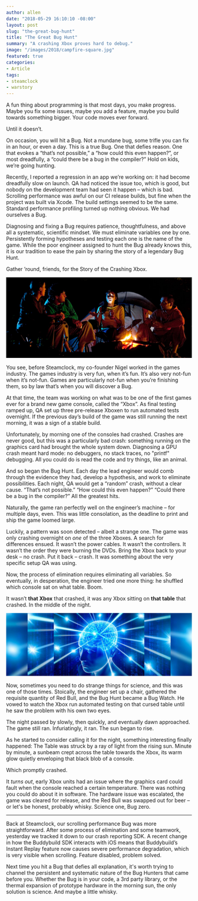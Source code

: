 ```yaml
---
author: allen
date: "2018-05-29 16:10:10 -08:00"
layout: post
slug: "the-great-bug-hunt"
title: "The Great Bug Hunt"
summary: "A crashing Xbox proves hard to debug."
image: "/images/2018/campfire-square.jpg"
featured: true
categories:
- Article
tags:
- steamclock
- warstory
---
```


A fun thing about programming is that most days, you make progress. Maybe you fix some issues, maybe you add a feature, maybe you build towards something bigger. Your code moves ever forward.

Until it doesn’t.

On occasion, you will hit a Bug. Not a mundane bug, some trifle you can fix in an hour, or even a day. This is a true Bug. One that defies reason. One that evokes a “that’s not possible,” a “how could this even happen?”, or most dreadfully, a “could there be a bug in the compiler?” Hold on kids, we’re going hunting.

Recently, I reported a regression in an app we’re working on: it had become dreadfully slow on launch. QA had noticed the issue too, which is good, but nobody on the development team had seen it happen – which is bad. Scrolling performance was awful on our CI release builds, but fine when the project was built via Xcode. The build settings seemed to be the same. Standard performance profiling turned up nothing obvious. We had ourselves a Bug.

Diagnosing and fixing a Bug requires patience, thoughtfulness, and above all a systematic, scientific mindset. We must eliminate variables one by one. Persistently forming hypotheses and testing each one is the name of the game. While the poor engineer assigned to hunt the Bug already knows this, it is our tradition to ease the pain by sharing the story of a legendary Bug Hunt.

Gather ’round, friends, for the Story of the Crashing Xbox.

<img src='/images/2018/campfire.jpg'>

You see, before Steamclock, my co-founder Nigel worked in the games industry. The games industry is very fun, when it’s fun. It’s also very not-fun when it’s not-fun. Games are particularly not-fun when you’re finishing them, so by law that’s when you will discover a Bug.

At that time, the team was working on what was to be one of the first games ever for a brand new game console, called the “Xbox”. As final testing ramped up, QA set up three pre-release Xboxen to run automated tests overnight. If the previous day’s build of the game was still running the next morning, it was a sign of a stable build.

Unfortunately, by morning one of the consoles had crashed. Crashes are never good, but this was a particularly bad crash: something running on the graphics card had brought the whole system down. Diagnosing a GPU crash meant hard mode: no debuggers, no stack traces, no "printf" debugging. All you could do is read the code and try things, like an animal.

And so began the Bug Hunt. Each day the lead engineer would comb through the evidence they had, develop a hypothesis, and work to eliminate possibilities. Each night, QA would get a “random” crash, without a clear cause. “That’s not possible.” “How could this even happen?” “Could there be a bug in the compiler?” All the greatest hits.

Naturally, the game ran perfectly well on the engineer’s machine – for multiple days, even. This was little consolation, as the deadline to print and ship the game loomed large.

Luckily, a pattern was soon detected – albeit a strange one. The game was only crashing overnight on *one* of the three Xboxes.  A search for differences ensued. It wasn’t the power cables. It wasn’t the controllers. It wasn’t the order they were burning the DVDs. Bring the Xbox back to your desk – no crash. Put it back – crash. It was something about the very specific setup QA was using.

Now, the process of elimination requires eliminating all variables. So eventually, in desperation, the engineer tried one more thing: he shuffled which console sat on what table. Boom.

It wasn’t **that Xbox** that crashed, it was any Xbox sitting on **that table** that crashed. In the middle of the night.

<img src='/images/2018/brains.jpg'>

Now, sometimes you need to do strange things for science, and this was one of those times. Stoically, the engineer set up a chair, gathered the requisite quantity of Red Bull, and the Bug Hunt became a Bug Watch. He vowed to watch the Xbox run automated testing on that cursed table until he saw the problem with his own two eyes.

The night passed by slowly, then quickly, and eventually dawn approached. The game still ran. Infuriatingly, it ran. The sun began to rise.

As he started to consider calling it for the night, something interesting finally happened: The Table was struck by a ray of light from the rising sun. Minute by minute, a sunbeam crept across the table towards the Xbox, its warm glow quietly enveloping that black blob of a console.

Which promptly crashed.

It *turns out*, early Xbox units had an issue where the graphics card could fault when the console reached a certain temperature. There was nothing you could do about it in software. The hardware issue was escalated, the game was cleared for release, and the Red Bull was swapped out for beer – or let's be honest, probably whisky. Science one, Bug zero.

---

Back at Steamclock, our scrolling performance Bug was more straightforward. After some process of elimination and some teamwork, yesterday we tracked it down to our crash reporting SDK. A recent change in how the Buddybuild SDK interacts with iOS means that Buddybuild’s Instant Replay feature now causes severe performance degradation, which is very visible when scrolling. Feature disabled, problem solved.

Next time you hit a Bug that defies all explanation, it's worth trying to channel the persistent and systematic nature of the Bug Hunters that came before you. Whether the Bug is in your code, a 3rd party library, or the thermal expansion of prototype hardware in the morning sun, the only solution is science. And maybe a little whisky.